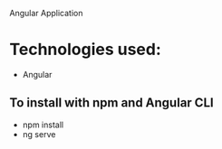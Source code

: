 Angular Application

# Technologies used: 
- Angular

## To install with npm and Angular CLI
- npm install 
- ng serve

